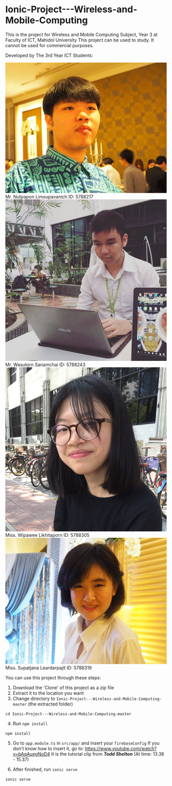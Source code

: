 # Ionic-Project---Wireless-and-Mobile-Computing

This is the project for Wireless and Mobile Computing Subject, Year 3
at Faculty of ICT, Mahidol University
This project can be used to study. 
It cannot be used for commercial purposes.

Developed by The 3rd Year ICT Students:

![alt text](kong.png)
Mr. Nutpapon Limsupavanich ID: 5788217 
![alt text](bose.png)
Mr. Wasutorn Sanamchai ID: 5788243 
![alt text](ping.png)
Miss. Wipawee Likhitaporn ID: 5788305
![alt text](sui.png)
Miss. Supatjana Leardarpajit ID: 5788319

You can use this project through these steps:

1) Download the 'Clone' of this project as a zip file
2) Extract it to the location you want
3) Change directory to `Ionic-Project---Wireless-and-Mobile-Computing-master` (the extracted folder)
```
cd Ionic-Project---Wireless-and-Mobile-Computing-master
```

4) Run `npm install`
```
npm install
```
5) Go to `app.module.ts` in `src/app/` and insert your `firebaseConfig`
If you don't know how to insert it, go to: https://www.youtube.com/watch?v=bAqAuegNoD4
It is the tutorial clip from **_Todd Shelton_** (At time: 13.38 - 15.37)

6) After finished, run `ionic serve` 
```
ionic serve
```

